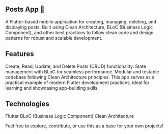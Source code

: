 ## Posts App 📱

A Flutter-based mobile application for creating, managing, deleting, and displaying posts. Built using Clean Architecture, BLoC (Business Logic Component), and other best practices to follow clean code and design patterns for robust and scalable development.

## Features

Create, Read, Update, and Delete Posts (CRUD) functionality.
State management with BLoC for seamless performance.
Modular and testable codebase following Clean Architecture principles.
This app serves as a practical example of modern Flutter development practices, ideal for learning and showcasing app-building skills.

## Technologies

Flutter
BLoC (Business Logic Component)
Clean Architecture

Feel free to explore, contribute, or use this as a base for your own projects!
